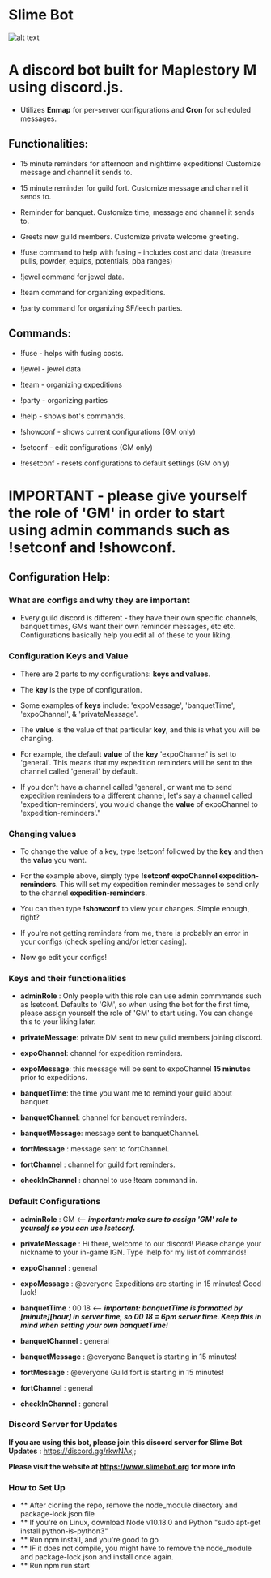 # Slime Bot

![alt text](king_slime_solo.png)

# A discord bot built for Maplestory M using discord.js. 

 - Utilizes **Enmap** for per-server configurations and **Cron** for scheduled messages.
  

## Functionalities:

- 15 minute reminders for afternoon and nighttime expeditions! Customize message and channel it sends to.
  
- 15 minute reminder for guild fort. Customize message and channel it sends to.

- Reminder for banquet. Customize time, message and channel it sends to.

- Greets new guild members. Customize private welcome greeting.

- !fuse command to help with fusing - includes cost and data (treasure pulls, powder, equips, potentials, pba ranges)

- !jewel command for jewel data.

- !team command for organizing expeditions.

- !party command for organizing SF/leech parties.

## Commands: 

- !fuse - helps with fusing costs.

- !jewel - jewel data

- !team - organizing expeditions

- !party - organizing parties

- !help - shows bot's commands.

- !showconf - shows current configurations (GM only)

- !setconf - edit configurations (GM only)
  
- !resetconf - resets configurations to default settings (GM only)


# IMPORTANT - please give yourself the role of 'GM' in order to start using admin commands such as !setconf and !showconf.

## Configuration Help:

### What are configs and why they are important
 
- Every guild discord is different - they have their own specific channels, banquet times, GMs want their own reminder messages, etc etc. Configurations basically help you edit all of these to your liking.

### Configuration Keys and Value

- There are 2 parts to my configurations: **keys and values**.

- The **key** is the type of configuration. 

- Some examples of **keys** include: 'expoMessage', 'banquetTime', 'expoChannel', & 'privateMessage'.

- The **value** is the value of that particular **key**, and this is what you will be changing. 

- For example, the default **value** of the **key** 'expoChannel' is set to 'general'. This means that my expedition reminders will be sent to the channel called 'general' by default. 

- If you don't have a channel called 'general', or want me to send expedition reminders to a different channel, let's say a channel called 'expedition-reminders', you would change the **value** of expoChannel to 'expedition-reminders'."
                  
### Changing values
- To change the value of a key, type !setconf followed by the **key** and then the **value** you want.

- For the example above, simply type **!setconf expoChannel expedition-reminders**. This will set my expedition reminder messages to send only to the channel **expedition-reminders**.

- You can then type **!showconf** to view your changes. Simple enough, right?

- If you're not getting reminders from me, there is probably an error in your configs (check spelling and/or letter casing). 

- Now go edit your configs!
  
### Keys and their functionalities

- **adminRole** : Only people with this role can use admin commmands such as !setconf. Defaults to 'GM', so when using the bot for the first time, please assign yourself the role of 'GM' to start using. You can change this to your liking later.

- **privateMessage**: private DM sent to new guild members joining discord.

- **expoChannel**: channel for expedition reminders.

- **expoMessage**: this message will be sent to expoChannel **15 minutes** prior to expeditions. 

- **banquetTime**: the time you want me to remind your guild about banquet.

- **banquetChannel**: channel for banquet reminders.

- **banquetMessage**: message sent to banquetChannel.

- **fortMessage** : message sent to fortChannel.

- **fortChannel** : channel for guild fort reminders.

- **checkInChannel** : channel to use !team command in.


### Default Configurations

- **adminRole** : GM <-- ***important: make sure to assign 'GM' role to yourself so you can use !setconf.***

- **privateMessage** : Hi there, welcome to our discord! Please change your nickname to your in-game IGN. Type !help for my list of commands!

- **expoChannel** : general

- **expoMessage** : @everyone Expeditions are starting in 15 minutes! Good luck!

- **banquetTime** : 00 18 <-- ***important: banquetTime is formatted by [minute][hour] in server time, so 00 18 = 6pm server time. Keep this in mind when setting your own banquetTime!***

- **banquetChannel** : general

- **banquetMessage** : @everyone Banquet is starting in 15 minutes!

- **fortMessage** : @everyone Guild fort is starting in 15 minutes!

- **fortChannel** : general

- **checkInChannel** : general


### Discord Server for Updates

**If you are using this bot, please join this discord server for Slime Bot Updates** : https://discord.gg/rkwNAxj;

**Please visit the website at https://www.slimebot.org for more info**

### How to Set Up

- ** After cloning the repo, remove the node_module directory and package-lock.json file
- ** If you're on Linux, download Node v10.18.0 and Python "sudo apt-get install python-is-python3"
- ** Run npm install, and you're good to go
- ** IF it does not compile, you might have to remove the node_module and package-lock.json and install once again.
- ** Run npm run start
